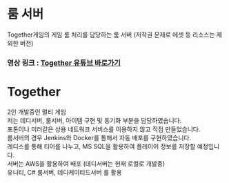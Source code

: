 # 룸 서버
Together게임의 게임 룸 처리를 담당하는 룸 서버 (저작권 문제로 에셋 등 리소스는 제외한 버전)

### 영상 링크 : [Together 유튜브 바로가기](https://www.youtube.com/watch?v=I5oIDU53050)

# Together
2인 개발중인 멀티 게임  
저는 데디서버, 룸서버, 아이템 구현 및 동기화 부분을 담당하였습니다.  
포톤이나 미러같은 상용 네트워크 서비스를 이용하지 않고 직접 만들었습니다.  
룸서버의 경우 Jenkins와 Docker를 통해서 자동 배포를 구현하였습니다.  
레디스를 통해 티어를 나누고, MS SQL을 활용하여 플레이어 정보를 저장할 예정입니다.  
서버는 AWS을 활용하여 배포 (데디서버는 현재 로컬로 개발중)  
유니티, C# 룸서버, 데디케이티드서버 를 활용  
 
